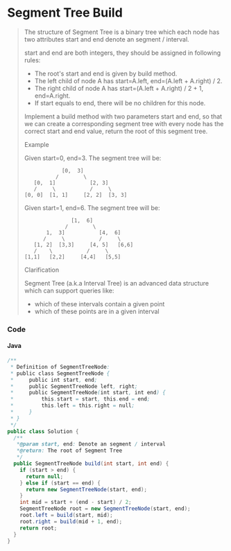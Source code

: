 # Segment Tree Build
> The structure of Segment Tree is a binary tree which each node has two attributes start and end denote an segment / interval.
> 
> start and end are both integers, they should be assigned in following rules:
> 
> * The root's start and end is given by build method.
> * The left child of node A has start=A.left, end=(A.left + A.right) / 2.
> * The right child of node A has start=(A.left + A.right) / 2 + 1, end=A.right.
> * If start equals to end, there will be no children for this node.
>
> Implement a build method with two parameters start and end, so that we can create a corresponding segment tree with every node has the correct start and end value, return the root of this segment tree.
> 
> Example
>
> Given start=0, end=3. The segment tree will be:
> 
>                 [0,  3]
>               /        \
>        [0,  1]           [2, 3]
>        /     \           /     \
>     [0, 0]  [1, 1]     [2, 2]  [3, 3]
>
> Given start=1, end=6. The segment tree will be:
> 
>                    [1,  6]
>                  /        \
>            1,  3]           [4,  6]
>           /     \           /     \
>        [1, 2]  [3,3]     [4, 5]   [6,6]
>        /    \           /     \
>     [1,1]   [2,2]     [4,4]   [5,5]
>
> Clarification
>
> Segment Tree (a.k.a Interval Tree) is an advanced data structure which can support queries like:
> 
> * which of these intervals contain a given point
> * which of these points are in a given interval

### Code
#### Java
```java
/**
 * Definition of SegmentTreeNode:
 * public class SegmentTreeNode {
 *     public int start, end;
 *     public SegmentTreeNode left, right;
 *     public SegmentTreeNode(int start, int end) {
 *         this.start = start, this.end = end;
 *         this.left = this.right = null;
 *     }
 * }
 */
public class Solution {
  /**
   *@param start, end: Denote an segment / interval
   *@return: The root of Segment Tree
   */
  public SegmentTreeNode build(int start, int end) {
    if (start > end) {
      return null;
    } else if (start == end) {
      return new SegmentTreeNode(start, end);
    }
    int mid = start + (end - start) / 2;
    SegmentTreeNode root = new SegmentTreeNode(start, end);
    root.left = build(start, mid);
    root.right = build(mid + 1, end);
    return root;
  }
}
```
